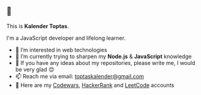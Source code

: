 ## 👋
This is **Kalender Toptas**.

I'm a JavaScript developer and lifelong learner. 


- 👀 I’m interested in web technologies
- 🌱 I’m currently trying to sharpen my **Node.js** & **JavaScript** knowledge
- 💬 If you have any ideas about my repositories, please write me, I would be very glad :blush:
- 📫 Reach me via email: toptaskalender@gmail.com
- :pushpin: Here are my [Codewars](https://www.codewars.com/users/toptaskalender), [HackerRank](https://www.hackerrank.com/toptaskalender) and [LeetCode](https://leetcode.com/toptaskalender/) accounts

<!--- 
toptaskalender/toptaskalender is a ✨ special ✨ repository because its `README.md` (this file) appears on your GitHub profile.
You can click the Preview link to take a look at your changes.
--->
